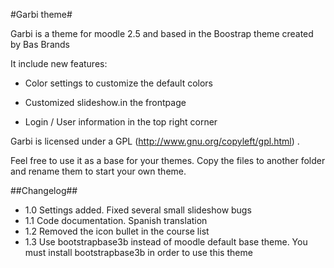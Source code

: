 #Garbi theme#

Garbi is a theme for moodle 2.5 and based in the Boostrap theme created by Bas Brands

It include new features:

- Color settings to customize the default colors

- Customized slideshow.in the frontpage

- Login / User information in the top right corner 





Garbi is licensed under a GPL (http://www.gnu.org/copyleft/gpl.html) .

Feel free to use it as a base for your themes. Copy the files to another folder and rename them to start your own theme. 



##Changelog##

- 1.0 Settings added. Fixed several small slideshow bugs
- 1.1 Code documentation. Spanish translation
- 1.2 Removed the icon bullet in the course list
- 1.3 Use bootstrapbase3b instead of moodle default base theme. You must install bootstrapbase3b in order to use this theme
